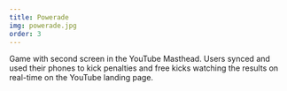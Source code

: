 ```yaml
---
title: Powerade
img: powerade.jpg
order: 3
---
```

Game with second screen in the YouTube Masthead. Users synced and used their phones to kick penalties and free kicks watching the results on real-time on the YouTube landing page.
